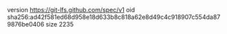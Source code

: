 version https://git-lfs.github.com/spec/v1
oid sha256:ad42f581ed68d958e18d633b8c818a62e8d49c4c918907c554da879876be0406
size 2235
